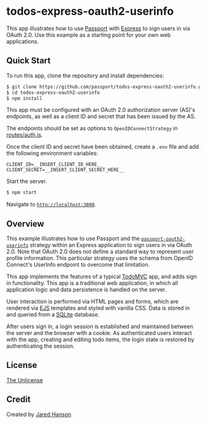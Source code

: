 # todos-express-oauth2-userinfo

This app illustrates how to use [Passport](https://www.passportjs.org/) with
[Express](https://expressjs.com/) to sign users in via OAuth 2.0.  Use this
example as a starting point for your own web applications.

## Quick Start

To run this app, clone the repository and install dependencies:

```bash
$ git clone https://github.com/passport/todos-express-oauth2-userinfo.git
$ cd todos-express-oauth2-userinfo
$ npm install
```

This app must be configured with an OAuth 2.0 authorization server (AS)'s
endpoints, as well as a client ID and secret that has been issued by the AS.

The endpoints should be set as options to `OpenIDConnectStrategy` in
[routes/auth.js](https://github.com/passport/todos-express-oauth2-userinfo/blob/master/routes/auth.js#L7-L9).

Once the client ID and secret have been obtained, create a `.env` file and add
the following environment variables:

```
CLIENT_ID=__INSERT_CLIENT_ID_HERE__
CLIENT_SECRET=__INSERT_CLIENT_SECRET_HERE__
```

Start the server.

```bash
$ npm start
```

Navigate to [`http://localhost:3000`](http://localhost:3000).

## Overview

This example illustrates how to use Passport and the [`passport-oauth2-userinfo`](https://github.com/jaredhanson/passport-oauth2-userinfo)
strategy within an Express application to sign users in via OAuth 2.0.  Note
that OAuth 2.0 does not define a standard way to represent user profile
information.  This particular strategy uses the schema from OpenID Connect's
UserInfo endpoint to overcome that limitation.

This app implements the features of a typical [TodoMVC](https://todomvc.com/)
app, and adds sign in functionality.  This app is a traditional web application,
in which all application logic and data persistence is handled on the server.

User interaction is performed via HTML pages and forms, which are rendered via
[EJS](https://ejs.co/) templates and styled with vanilla CSS.  Data is stored in
and queried from a [SQLite](https://www.sqlite.org/) database.

After users sign in, a login session is established and maintained between the
server and the browser with a cookie.  As authenticated users interact with the
app, creating and editing todo items, the login state is restored by
authenticating the session.

## License

[The Unlicense](https://opensource.org/licenses/unlicense)

## Credit

Created by [Jared Hanson](https://www.jaredhanson.me/)
